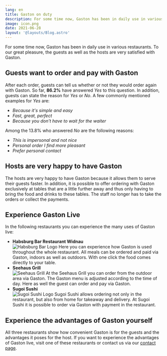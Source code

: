 ```yaml
---
lang: en
title: Gaston on duty
description: For some time now, Gaston has been in daily use in various restaurants. To our great pleasure, the guests as well as the hosts are very satisfied with Gaston.
image: icon.png
date: 2021-06-28
layout: '@layouts/Blog.astro'
---
```


For some time now, Gaston has been in daily use in various restaurants. To our great pleasure, the guests as well as the hosts are very satisfied with Gaston.

## Guests want to order and pay with Gaston

After each order, guests can tell us whether or not they would order again with Gaston. So far, **86.2%** have answered _Yes_ to this question. In addition, guests can state the reason for _Yes_ or _No_. A few commonly mentioned examples for _Yes_ are:

- _Because it's simple and easy_
- _Fast, great, perfect_
- _Because you don't have to wait for the waiter_

Among the 13.8% who answered _No_ are the following reasons:

- _This is impersonal and not nice_
- _Personal order I find more pleasant_
- _Prefer personal contact_

## Hosts are very happy to have Gaston

The hosts are very happy to have Gaston because it allows them to serve their guests faster. In addition, it is possible to offer ordering with Gaston exclusively at tables that are a little further away and thus only having to bring the food and drinks to these tables. The staff no longer has to take the orders or collect the payments.

## Experience Gaston Live

In the following restaurants you can experience the many uses of Gaston live:

- **Habsburg Bar Restaurant Widnau**  
  ![Habsburg Bar Logo](/assets/blog/gaston-in-action/habsburg.png)
  Here you can experience how Gaston is used throughout the whole restaurant. All meals can be ordered and paid via Gaston, indoors as well as outdoors. With one click the food comes directly to your table.
- **Seehaus Grill**  
  ![Seehaus Grill](/assets/blog/gaston-in-action/seehaus-grill.png)
  At the Seehaus Grill you can order from the outdoor area via Gaston. The Gaston menu is adjusted according to the time of day. Here as well the guest can order and pay via Gaston.
- **Sugoi Sushi**  
  ![Sugoi Sushi Logo](/assets/blog/gaston-in-action/sugoi-sushi.png)
  Sugoi Sushi allows ordering not only in the restaurant, but also from home for takeaway and delivery. At Sugoi Sushi it is possible to order via Gaston with payment in the restaurant.

## Experience the advantages of Gaston yourself

All three restaurants show how convenient Gaston is for the guests and the advantages it poses for the host. If you want to experience the advantages of Gaston live, visit one of these restaurants or contact us via our [contact page](/en/contact/).
